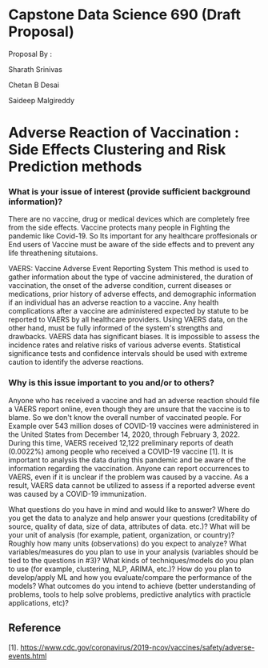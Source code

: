 # Capstone Data Science 690 (Draft Proposal)

Proposal By :

Sharath Srinivas

Chetan B Desai

Saideep Malgireddy

# Adverse Reaction of Vaccination : Side Effects Clustering and Risk Prediction methods

### What is your issue of interest (provide sufficient background information)?

There are no vaccine, drug or medical devices which are completely free from the side effects. Vaccine protects many people in Fighting the pandemic like Covid-19. So Its important for any healthcare proffesionals or End users of Vaccine must be aware of the side effects and to prevent any life threathening situtaions.

VAERS: Vaccine Adverse Event Reporting System This method is used to gather information about the type of vaccine administered, the duration of vaccination, the onset of the adverse condition, current diseases or medications, prior history of adverse effects, and demographic information if an individual has an adverse reaction to a vaccine. Any health complications after a vaccine are administered expected by statute to be reported to VAERS by all healthcare providers.
Using VAERS data, on the other hand, must be fully informed of the system's strengths and drawbacks. VAERS data has significant biases. It is impossible to assess the incidence rates and relative risks of various adverse events. Statistical significance tests and confidence intervals should be used with extreme caution to identify the adverse reactions.

### Why is this issue important to you and/or to others?

Anyone who has received a vaccine and had an adverse reaction should file a VAERS report online, even though they are unsure that the vaccine is to blame. So we don't know the overall number of vaccinated people. For Example over 543 million doses of COVID-19 vaccines were administered in the United States from December 14, 2020, through February 3, 2022. During this time, VAERS received 12,122 preliminary reports of death (0.0022%) among people who received a COVID-19 vaccine [1]. It is important to analysis the data during this pandemic and be aware of the information regarding the vaccination.
Anyone can report occurrences to VAERS, even if it is unclear if the problem was caused by a vaccine. As a result, VAERS data cannot be utilized to assess if a reported adverse event was caused by a COVID-19 immunization.


What questions do you have in mind and would like to answer?
Where do you get the data to analyze and help answer your questions (creditability of source, quality of data, size of data, attributes of data. etc.)?
What will be your unit of analysis (for example, patient, organization, or country)? Roughly how many units (observations) do you expect to analyze?
What variables/measures do you plan to use in your analysis (variables should be tied to the questions in #3)?
What kinds of techniques/models do you plan to use (for example, clustering, NLP, ARIMA, etc.)?
How do you plan to develop/apply ML and how you evaluate/compare the performance of the models?
What outcomes do you intend to achieve (better understanding of problems, tools to help solve problems, predictive analytics with practicle applications, etc)?

## Reference 
[1]. https://www.cdc.gov/coronavirus/2019-ncov/vaccines/safety/adverse-events.html
